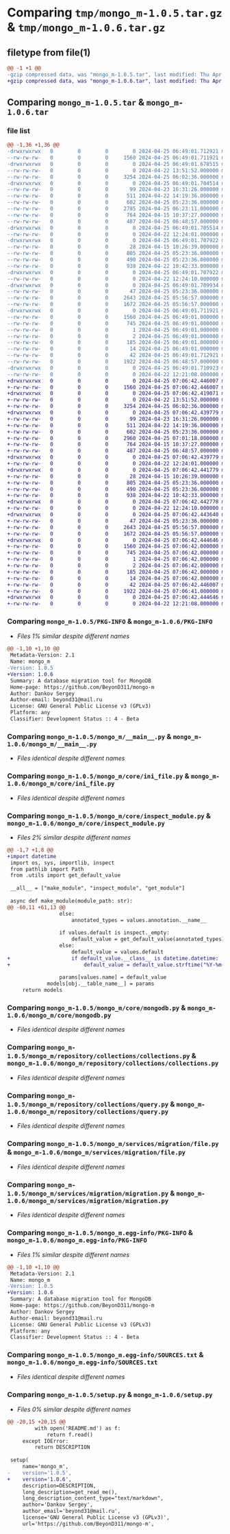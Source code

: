 # Comparing `tmp/mongo_m-1.0.5.tar.gz` & `tmp/mongo_m-1.0.6.tar.gz`

## filetype from file(1)

```diff
@@ -1 +1 @@
-gzip compressed data, was "mongo_m-1.0.5.tar", last modified: Thu Apr 25 06:49:01 2024, max compression
+gzip compressed data, was "mongo_m-1.0.6.tar", last modified: Thu Apr 25 07:06:42 2024, max compression
```

## Comparing `mongo_m-1.0.5.tar` & `mongo_m-1.0.6.tar`

### file list

```diff
@@ -1,36 +1,36 @@
-drwxrwxrwx   0        0        0        0 2024-04-25 06:49:01.712921 mongo_m-1.0.5/
--rw-rw-rw-   0        0        0     1560 2024-04-25 06:49:01.711921 mongo_m-1.0.5/PKG-INFO
-drwxrwxrwx   0        0        0        0 2024-04-25 06:49:01.678515 mongo_m-1.0.5/mongo_m/
--rw-rw-rw-   0        0        0        0 2024-04-22 13:51:52.000000 mongo_m-1.0.5/mongo_m/__init__.py
--rw-rw-rw-   0        0        0     3254 2024-04-25 06:02:36.000000 mongo_m-1.0.5/mongo_m/__main__.py
-drwxrwxrwx   0        0        0        0 2024-04-25 06:49:01.704514 mongo_m-1.0.5/mongo_m/core/
--rw-rw-rw-   0        0        0       99 2024-04-23 16:31:26.000000 mongo_m-1.0.5/mongo_m/core/__init__.py
--rw-rw-rw-   0        0        0      511 2024-04-22 14:19:36.000000 mongo_m-1.0.5/mongo_m/core/creator.py
--rw-rw-rw-   0        0        0      602 2024-04-25 05:23:36.000000 mongo_m-1.0.5/mongo_m/core/ini_file.py
--rw-rw-rw-   0        0        0     2785 2024-04-25 06:23:11.000000 mongo_m-1.0.5/mongo_m/core/inspect_module.py
--rw-rw-rw-   0        0        0      764 2024-04-15 10:37:27.000000 mongo_m-1.0.5/mongo_m/core/mongodb.py
--rw-rw-rw-   0        0        0      487 2024-04-25 06:48:57.000000 mongo_m-1.0.5/mongo_m/core/utils.py
-drwxrwxrwx   0        0        0        0 2024-04-25 06:49:01.705514 mongo_m-1.0.5/mongo_m/repository/
--rw-rw-rw-   0        0        0        0 2024-04-22 12:24:01.000000 mongo_m-1.0.5/mongo_m/repository/__init__.py
-drwxrwxrwx   0        0        0        0 2024-04-25 06:49:01.707922 mongo_m-1.0.5/mongo_m/repository/collections/
--rw-rw-rw-   0        0        0       28 2024-04-15 10:26:39.000000 mongo_m-1.0.5/mongo_m/repository/collections/__init__.py
--rw-rw-rw-   0        0        0      805 2024-04-25 05:23:36.000000 mongo_m-1.0.5/mongo_m/repository/collections/collections.py
--rw-rw-rw-   0        0        0      490 2024-04-25 05:23:36.000000 mongo_m-1.0.5/mongo_m/repository/collections/models.py
--rw-rw-rw-   0        0        0      938 2024-04-22 10:42:33.000000 mongo_m-1.0.5/mongo_m/repository/collections/query.py
-drwxrwxrwx   0        0        0        0 2024-04-25 06:49:01.707922 mongo_m-1.0.5/mongo_m/services/
--rw-rw-rw-   0        0        0        0 2024-04-22 12:24:10.000000 mongo_m-1.0.5/mongo_m/services/__init__.py
-drwxrwxrwx   0        0        0        0 2024-04-25 06:49:01.709934 mongo_m-1.0.5/mongo_m/services/migration/
--rw-rw-rw-   0        0        0       47 2024-04-25 05:23:36.000000 mongo_m-1.0.5/mongo_m/services/migration/__init__.py
--rw-rw-rw-   0        0        0     2643 2024-04-25 05:56:57.000000 mongo_m-1.0.5/mongo_m/services/migration/file.py
--rw-rw-rw-   0        0        0     1672 2024-04-25 05:56:57.000000 mongo_m-1.0.5/mongo_m/services/migration/migration.py
-drwxrwxrwx   0        0        0        0 2024-04-25 06:49:01.711921 mongo_m-1.0.5/mongo_m.egg-info/
--rw-rw-rw-   0        0        0     1560 2024-04-25 06:49:01.000000 mongo_m-1.0.5/mongo_m.egg-info/PKG-INFO
--rw-rw-rw-   0        0        0      745 2024-04-25 06:49:01.000000 mongo_m-1.0.5/mongo_m.egg-info/SOURCES.txt
--rw-rw-rw-   0        0        0        1 2024-04-25 06:49:01.000000 mongo_m-1.0.5/mongo_m.egg-info/dependency_links.txt
--rw-rw-rw-   0        0        0        2 2024-04-25 06:49:01.000000 mongo_m-1.0.5/mongo_m.egg-info/not-zip-safe
--rw-rw-rw-   0        0        0      185 2024-04-25 06:49:01.000000 mongo_m-1.0.5/mongo_m.egg-info/requires.txt
--rw-rw-rw-   0        0        0       14 2024-04-25 06:49:01.000000 mongo_m-1.0.5/mongo_m.egg-info/top_level.txt
--rw-rw-rw-   0        0        0       42 2024-04-25 06:49:01.712921 mongo_m-1.0.5/setup.cfg
--rw-rw-rw-   0        0        0     1922 2024-04-25 06:48:57.000000 mongo_m-1.0.5/setup.py
-drwxrwxrwx   0        0        0        0 2024-04-25 06:49:01.710923 mongo_m-1.0.5/tests/
--rw-rw-rw-   0        0        0        0 2024-04-22 12:21:08.000000 mongo_m-1.0.5/tests/__init__.py
+drwxrwxrwx   0        0        0        0 2024-04-25 07:06:42.446007 mongo_m-1.0.6/
+-rw-rw-rw-   0        0        0     1560 2024-04-25 07:06:42.446007 mongo_m-1.0.6/PKG-INFO
+drwxrwxrwx   0        0        0        0 2024-04-25 07:06:42.419071 mongo_m-1.0.6/mongo_m/
+-rw-rw-rw-   0        0        0        0 2024-04-22 13:51:52.000000 mongo_m-1.0.6/mongo_m/__init__.py
+-rw-rw-rw-   0        0        0     3254 2024-04-25 06:02:36.000000 mongo_m-1.0.6/mongo_m/__main__.py
+drwxrwxrwx   0        0        0        0 2024-04-25 07:06:42.439779 mongo_m-1.0.6/mongo_m/core/
+-rw-rw-rw-   0        0        0       99 2024-04-23 16:31:26.000000 mongo_m-1.0.6/mongo_m/core/__init__.py
+-rw-rw-rw-   0        0        0      511 2024-04-22 14:19:36.000000 mongo_m-1.0.6/mongo_m/core/creator.py
+-rw-rw-rw-   0        0        0      602 2024-04-25 05:23:36.000000 mongo_m-1.0.6/mongo_m/core/ini_file.py
+-rw-rw-rw-   0        0        0     2960 2024-04-25 07:01:18.000000 mongo_m-1.0.6/mongo_m/core/inspect_module.py
+-rw-rw-rw-   0        0        0      764 2024-04-15 10:37:27.000000 mongo_m-1.0.6/mongo_m/core/mongodb.py
+-rw-rw-rw-   0        0        0      487 2024-04-25 06:48:57.000000 mongo_m-1.0.6/mongo_m/core/utils.py
+drwxrwxrwx   0        0        0        0 2024-04-25 07:06:42.439779 mongo_m-1.0.6/mongo_m/repository/
+-rw-rw-rw-   0        0        0        0 2024-04-22 12:24:01.000000 mongo_m-1.0.6/mongo_m/repository/__init__.py
+drwxrwxrwx   0        0        0        0 2024-04-25 07:06:42.441779 mongo_m-1.0.6/mongo_m/repository/collections/
+-rw-rw-rw-   0        0        0       28 2024-04-15 10:26:39.000000 mongo_m-1.0.6/mongo_m/repository/collections/__init__.py
+-rw-rw-rw-   0        0        0      805 2024-04-25 05:23:36.000000 mongo_m-1.0.6/mongo_m/repository/collections/collections.py
+-rw-rw-rw-   0        0        0      490 2024-04-25 05:23:36.000000 mongo_m-1.0.6/mongo_m/repository/collections/models.py
+-rw-rw-rw-   0        0        0      938 2024-04-22 10:42:33.000000 mongo_m-1.0.6/mongo_m/repository/collections/query.py
+drwxrwxrwx   0        0        0        0 2024-04-25 07:06:42.442778 mongo_m-1.0.6/mongo_m/services/
+-rw-rw-rw-   0        0        0        0 2024-04-22 12:24:10.000000 mongo_m-1.0.6/mongo_m/services/__init__.py
+drwxrwxrwx   0        0        0        0 2024-04-25 07:06:42.443640 mongo_m-1.0.6/mongo_m/services/migration/
+-rw-rw-rw-   0        0        0       47 2024-04-25 05:23:36.000000 mongo_m-1.0.6/mongo_m/services/migration/__init__.py
+-rw-rw-rw-   0        0        0     2643 2024-04-25 05:56:57.000000 mongo_m-1.0.6/mongo_m/services/migration/file.py
+-rw-rw-rw-   0        0        0     1672 2024-04-25 05:56:57.000000 mongo_m-1.0.6/mongo_m/services/migration/migration.py
+drwxrwxrwx   0        0        0        0 2024-04-25 07:06:42.444646 mongo_m-1.0.6/mongo_m.egg-info/
+-rw-rw-rw-   0        0        0     1560 2024-04-25 07:06:42.000000 mongo_m-1.0.6/mongo_m.egg-info/PKG-INFO
+-rw-rw-rw-   0        0        0      745 2024-04-25 07:06:42.000000 mongo_m-1.0.6/mongo_m.egg-info/SOURCES.txt
+-rw-rw-rw-   0        0        0        1 2024-04-25 07:06:42.000000 mongo_m-1.0.6/mongo_m.egg-info/dependency_links.txt
+-rw-rw-rw-   0        0        0        2 2024-04-25 07:06:42.000000 mongo_m-1.0.6/mongo_m.egg-info/not-zip-safe
+-rw-rw-rw-   0        0        0      185 2024-04-25 07:06:42.000000 mongo_m-1.0.6/mongo_m.egg-info/requires.txt
+-rw-rw-rw-   0        0        0       14 2024-04-25 07:06:42.000000 mongo_m-1.0.6/mongo_m.egg-info/top_level.txt
+-rw-rw-rw-   0        0        0       42 2024-04-25 07:06:42.446007 mongo_m-1.0.6/setup.cfg
+-rw-rw-rw-   0        0        0     1922 2024-04-25 07:06:41.000000 mongo_m-1.0.6/setup.py
+drwxrwxrwx   0        0        0        0 2024-04-25 07:06:42.444646 mongo_m-1.0.6/tests/
+-rw-rw-rw-   0        0        0        0 2024-04-22 12:21:08.000000 mongo_m-1.0.6/tests/__init__.py
```

### Comparing `mongo_m-1.0.5/PKG-INFO` & `mongo_m-1.0.6/PKG-INFO`

 * *Files 1% similar despite different names*

```diff
@@ -1,10 +1,10 @@
 Metadata-Version: 2.1
 Name: mongo_m
-Version: 1.0.5
+Version: 1.0.6
 Summary: A database migration tool for MongoDB
 Home-page: https://github.com/BeyonD311/mongo-m
 Author: Dankov Sergey
 Author-email: beyond31@mail.ru
 License: GNU General Public License v3 (GPLv3)
 Platform: any
 Classifier: Development Status :: 4 - Beta
```

### Comparing `mongo_m-1.0.5/mongo_m/__main__.py` & `mongo_m-1.0.6/mongo_m/__main__.py`

 * *Files identical despite different names*

### Comparing `mongo_m-1.0.5/mongo_m/core/ini_file.py` & `mongo_m-1.0.6/mongo_m/core/ini_file.py`

 * *Files identical despite different names*

### Comparing `mongo_m-1.0.5/mongo_m/core/inspect_module.py` & `mongo_m-1.0.6/mongo_m/core/inspect_module.py`

 * *Files 2% similar despite different names*

```diff
@@ -1,7 +1,8 @@
+import datetime
 import os, sys, importlib, inspect
 from pathlib import Path
 from .utils import get_default_value
 
 __all__ = ["make_module", "inspect_module", "get_module"]
 
 async def make_module(module_path: str):
@@ -60,11 +61,13 @@
                 else:
                     annotated_types = values.annotation.__name__
 
                 if values.default is inspect._empty:
                     default_value = get_default_value(annotated_types)
                 else:
                     default_value = values.default
+                    if default_value.__class__ is datetime.datetime:
+                        default_value = default_value.strftime("%Y-%m-%d %H:%M:%S.%f")
 
                 params[values.name] = default_value
             models[obj.__table_name__] = params
     return models
```

### Comparing `mongo_m-1.0.5/mongo_m/core/mongodb.py` & `mongo_m-1.0.6/mongo_m/core/mongodb.py`

 * *Files identical despite different names*

### Comparing `mongo_m-1.0.5/mongo_m/repository/collections/collections.py` & `mongo_m-1.0.6/mongo_m/repository/collections/collections.py`

 * *Files identical despite different names*

### Comparing `mongo_m-1.0.5/mongo_m/repository/collections/query.py` & `mongo_m-1.0.6/mongo_m/repository/collections/query.py`

 * *Files identical despite different names*

### Comparing `mongo_m-1.0.5/mongo_m/services/migration/file.py` & `mongo_m-1.0.6/mongo_m/services/migration/file.py`

 * *Files identical despite different names*

### Comparing `mongo_m-1.0.5/mongo_m/services/migration/migration.py` & `mongo_m-1.0.6/mongo_m/services/migration/migration.py`

 * *Files identical despite different names*

### Comparing `mongo_m-1.0.5/mongo_m.egg-info/PKG-INFO` & `mongo_m-1.0.6/mongo_m.egg-info/PKG-INFO`

 * *Files 1% similar despite different names*

```diff
@@ -1,10 +1,10 @@
 Metadata-Version: 2.1
 Name: mongo_m
-Version: 1.0.5
+Version: 1.0.6
 Summary: A database migration tool for MongoDB
 Home-page: https://github.com/BeyonD311/mongo-m
 Author: Dankov Sergey
 Author-email: beyond31@mail.ru
 License: GNU General Public License v3 (GPLv3)
 Platform: any
 Classifier: Development Status :: 4 - Beta
```

### Comparing `mongo_m-1.0.5/mongo_m.egg-info/SOURCES.txt` & `mongo_m-1.0.6/mongo_m.egg-info/SOURCES.txt`

 * *Files identical despite different names*

### Comparing `mongo_m-1.0.5/setup.py` & `mongo_m-1.0.6/setup.py`

 * *Files 0% similar despite different names*

```diff
@@ -20,15 +20,15 @@
         with open('README.md') as f:
             return f.read()
     except IOError:
         return DESCRIPTION
 
 setup(
     name='mongo_m',
-    version='1.0.5',
+    version='1.0.6',
     description=DESCRIPTION,
     long_description=get_read_me(),
     long_description_content_type="text/markdown",
     author='Dankov Sergey',
     author_email='beyond31@mail.ru',
     license='GNU General Public License v3 (GPLv3)',
     url='https://github.com/BeyonD311/mongo-m',
```

